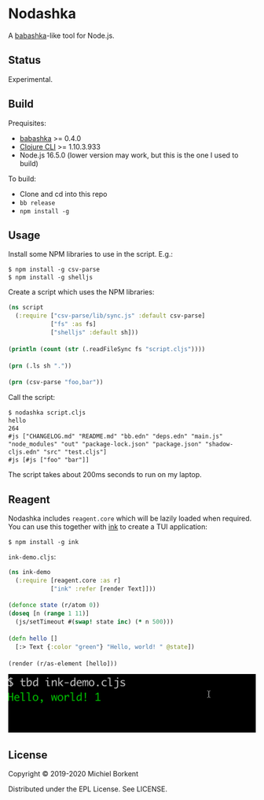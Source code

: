 # Nodashka

A [babashka](https://babashka.org/)-like tool for Node.js.

## Status

Experimental.

## Build

Prequisites:

- [babashka](https://babashka.org/) >= 0.4.0
- [Clojure CLI](https://clojure.org/guides/getting_started#_clojure_installer_and_cli_tools) >= 1.10.3.933
- Node.js 16.5.0 (lower version may work, but this is the one I used to build)

To build:

- Clone and cd into this repo
- `bb release`
- `npm install -g`

## Usage

Install some NPM libraries to use in the script. E.g.:

```
$ npm install -g csv-parse
$ npm install -g shelljs
```

Create a script which uses the NPM libraries:

``` clojure
(ns script
  (:require ["csv-parse/lib/sync.js" :default csv-parse]
            ["fs" :as fs]
            ["shelljs" :default sh]))

(println (count (str (.readFileSync fs "script.cljs"))))

(prn (.ls sh "."))

(prn (csv-parse "foo,bar"))
```

Call the script:

```
$ nodashka script.cljs
hello
264
#js ["CHANGELOG.md" "README.md" "bb.edn" "deps.edn" "main.js" "node_modules" "out" "package-lock.json" "package.json" "shadow-cljs.edn" "src" "test.cljs"]
#js [#js ["foo" "bar"]]
```

The script takes about 200ms seconds to run on my laptop.

## Reagent

Nodashka includes `reagent.core` which will be lazily loaded when required. You
can use this together with [ink](https://github.com/vadimdemedes/ink) to create
a TUI application:

```
$ npm install -g ink
```

`ink-demo.cljs`:
``` clojure
(ns ink-demo
  (:require [reagent.core :as r]
            ["ink" :refer [render Text]]))

(defonce state (r/atom 0))
(doseq [n (range 1 11)]
  (js/setTimeout #(swap! state inc) (* n 500)))

(defn hello []
  [:> Text {:color "green"} "Hello, world! " @state])

(render (r/as-element [hello]))
```

<img src="img/ink.gif"/>

## License

Copyright © 2019-2020 Michiel Borkent

Distributed under the EPL License. See LICENSE.
